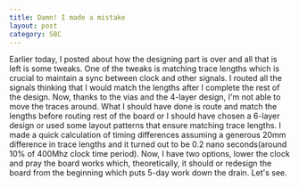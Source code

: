 ```yaml
---
title: Damn! I made a mistake
layout: post
category: SBC
---
```


Earlier today, I posted about how the designing part is over and all that is left is some tweaks. One of the tweaks is matching trace lengths which is crucial to maintain a sync between clock and other signals. I routed all the signals thinking that I would match the lengths after I complete the rest of the design. Now, thanks to the vias and the 4-layer design, I'm not able to move the traces around. What I should have done is route and match the lengths before routing rest of the board or I should have chosen a 6-layer design or used some layout patterns that ensure matching trace lengths. I made a quick calculation of timing differences assuming a generous 20mm difference in trace lengths and it turned out to be 0.2 nano seconds(around 10% of 400Mhz clock time period). Now, I have two options, lower the clock and pray the board works which, theoretically, it should or redesign the board from the beginning which puts 5-day work down the drain. Let's see.